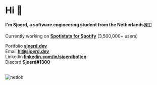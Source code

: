 <h1 align="left">Hi 👋</h1>
<h4 align="left">I'm Sjoerd, a software engineering student from the Netherlands🇳🇱</h4>

Currently working on **[Spotistats for Spotify](https://spotistats.app)** (3,500,000+ users)


Portfolio **[sjoerd.dev](https://sjoerd.dev/)**<br>
Email **[hi@sjoerd.dev](mailto:hi@sjoerd.dev)**<br>
Linkedin **[linkedin.com/in/sjoerdbolten](https://linkedin.com/in/sjoerdbolten)**<br>
Discord **Sjoerd#1300**<br>
<br>
<p align="left"> <img src="https://komarev.com/ghpvc/?username=netlob" alt="netlob" /> </p>
